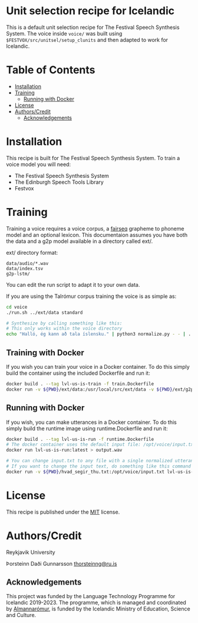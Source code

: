 # Unit selection recipe for Icelandic 

This is a default unit selection recipe for The Festival Speech Synthesis System.
The voice inside `voice/` was built using `$FESTVOX/src/unitsel/setup_clunits` and then adapted to work for Icelandic. 

# Table of Contents

- [Installation](#installation)
- [Training](#training)
  * [Running with Docker](#running-with-docker)
- [License](#license)
- [Authors/Credit](#authors-credit)
  * [Acknowledgements](#acknowledgements)

# Installation

This recipe is built for The Festival Speech Synthesis System.
To train a voice model you will need:

* The Festival Speech Synthesis System
* The Edinburgh Speech Tools Library
* Festvox

# Training

Training a voice requires a voice corpus, a [fairseq](https://github.com/grammatek/g2p-lstm) grapheme to phoneme model and an optional lexicon.
This documentaion assumes you have both the data and a g2p model available in a directory called ext/.

ext/ directory format:
```
data/audio/*.wav
data/index.tsv
g2p-lstm/
```

You can edit the run script to adapt it to your own data.

If you are using the Talrómur corpus training the voice is as simple as:


```Bash
cd voice
./run.sh ../ext/data standard

# Synthesize by calling something like this:
# This only works within the voice directory
echo "Halló, ég kann að tala íslensku." | python3 normalize.py - - | ../festival/bin/text2wave -eval festvox/lvl_is_v0_clunits.scm -eval '(voice_lvl_is_v0_clunits)' > demo.wav
```  

## Training with Docker

If you wish you can train your voice in a Docker container.
To do this simply build the container using the included Dockerfile and run it:

```Bash
docker build . --tag lvl-us-is-train -f train.Dockerfile
docker run -v ${PWD}/ext/data:/usr/local/src/ext/data -v ${PWD}/ext/g2p-lstm/:/app/fairseq_g2p -v ${PWD}/voice/:/usr/local/src/voice lvl-us-is-train:latest
```

## Running with Docker

If you wish, you can make utterances in a Docker container.
To do this simply build the runtime image using runtime.Dockerfile and run it:

```Bash
docker build . --tag lvl-us-is-run -f runtime.Dockerfile
# The docker container uses the default input file: /opt/voice/input.txt
docker run lvl-us-is-run:latest > output.wav

# You can change input.txt to any file with a single normalized utterance
# If you want to change the input text, do something like this command
docker run -v ${PWD}/hvad_segir_thu.txt:/opt/voice/input.txt lvl-us-is-run:latest > hvad.wav
```
# License

This recipe is published under the [MIT](LICENSE) license.

# Authors/Credit
Reykjavik University

Þorsteinn Daði Gunnarsson <thorsteinng@ru.is>

## Acknowledgements

This project was funded by the Language Technology Programme for Icelandic 2019-2023. The programme, which is managed and coordinated by [Almannarómur](https://almannaromur.is/), is funded by the Icelandic Ministry of Education, Science and Culture.

